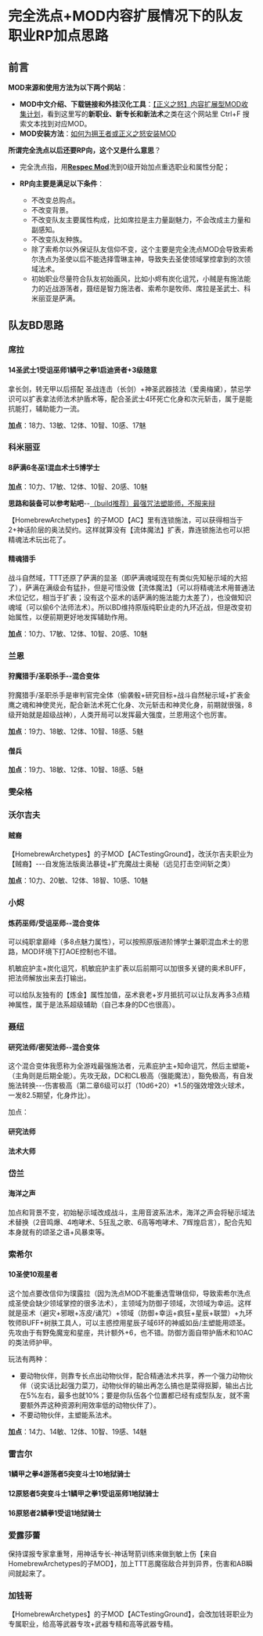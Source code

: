# 完全洗点+MOD内容扩展情况下的队友职业RP加点思路
## 前言

**MOD来源和使用方法为以下两个网站**：

- **MOD中文介绍、下载链接和外挂汉化工具**：[【正义之怒】内容扩展型MOD收集计划](https://github.com/nixgnot/WOTR-CONTENTS-MODS-CN)，看到这里写的**新职业、新专长和新法术**之类在这个网站里 Ctrl+F 搜索文本找到对应MOD。
- **MOD安装方法**：[如何为拥王者或正义之怒安装MOD](https://github.com/1onepower/KM-WotR_Modding_Wiki/blob/main/%E4%B8%AD%E6%96%87%E7%89%88.md)

**所谓完全洗点以后还要RP向，这个又是什么意思**？

- 完全洗点指，用[**Respec Mod**](https://github.com/BarleyFlour/RespecMod)洗到0级开始加点重选职业和属性分配；

- **RP向主要是满足以下条件**：
  - 不改变总购点。
  - 不改变背景。
  - 不改变队友主要属性构成，比如席拉是主力量副魅力，不会改成主力量和副感知。
  - 不改变队友种族。
  - 除了索希尔以外保证队友信仰不变，这个主要是完全洗点MOD会导致索希尔洗点为圣使以后不能选择雪琳主神，导致失去圣使领域掌控拿到的次领域法术。
  - 初始职业尽量符合队友初始画风，比如小烬有炭化诅咒，小贼是有施法能力的近战游荡者，聂纽是智力施法者、索希尔是牧师、席拉是圣武士、科米丽亚是萨满。

## 队友BD思路

### 席拉

#### 14圣武士1受诅巫师1鳞甲之拳1启迪贤者+3级随意

拿长剑，转无甲以后搭配 圣战连击（长剑）+神圣武器技法（爱奥梅黛），禁忌学识可以扩表拿法师法术护盾术等，配合圣武士4环死亡化身和次元斩击，属于是能抗能打，辅助能力一流。

**加点**：18力、13敏、12体、10智、10感、17魅



### 科米丽亚

#### 8萨满6冬巫1混血术士5博学士

**加点**：10力、17敏、12体、10智、20感、10魅

**思路和装备可以参考贴吧**--[（build推荐）最强咒法塑能师，不服来辩](https://tieba.baidu.com/p/8325404298)

【HomebrewArchetypes】的子MOD【AC】里有连锁施法，可以获得相当于2+神话阶层的奥法契约。这样就算没有【流体魔法】扩表，靠连锁施法也可以把精魂法术玩出花了。

#### 精魂猎手

战斗自然域，TTT还原了萨满的显圣（即萨满魂域现在有类似先知秘示域的大招了），萨满在满级会有猛扑，但是可惜没做【流体魔法】（可以将精魂法术用普通法术位记忆，相当于扩表；没有这个巫术的话萨满的施法能力太差了），也没做知识魂域（可以偷6个法师法术）。所以BD维持原版纯职业走的九环近战，但是改变初始属性，以便前期更好地发挥辅助作用。

**加点**：10力、17敏、12体、10智、20感、10魅



### 兰恩

#### 狩魔猎手/圣职杀手--混合变体

狩魔猎手/圣职杀手是审判官完全体（偷袭骰+研究目标+战斗自然秘示域+扩表金鹰之魂和神使灵光，配合新法术死亡化身、次元斩击和神灵化身，前期就很强，8级开始就是超级战神），人类开局可以发挥最大强度，兰恩用这个也厉害。

**加点**：19力、18敏、12体、10智、18感、5魅

#### 僧兵

**加点**：19力、18敏、12体、10智、18感、5魅

### 雯朵格



### 沃尔吉夫

#### 贼裔

【HomebrewArchetypes】的子MOD【ACTestingGround】，改沃尔吉夫职业为【贼裔】---自发施法版奥法暴徒+扩充魔战士奥秘（远见打击空间斩之类）

**加点**：10力、20敏、12体、18智、10感、10魅



### 小烬

#### 炼药巫师/受诅巫师--混合变体

可以纯职拿巅峰（多8点魅力属性），可以按照原版进阶博学士兼职混血术士的思路，MOD环境下打AOE控制也不错。

机敏庇护主+炭化诅咒，机敏庇护主扩表以后前期可以加很多关键的奥术BUFF，把法师解放出来去打输出。

可以给队友独有的【炼金】属性加值，巫术衰老+岁月抵抗可以让队友再多3点精神属性，属于是法系超级辅助（自己本身的DC也很高）。

### 聂纽

#### 研究法师/密契法师--混合变体

这个混合变体我愿称为全游戏最强施法者，元素庇护主+知命诅咒，然后主塑能+（主角则是后期全能）。先攻无敌，DC和CL极高（强能魔法），豁免极高，有自发施法转换---伤害极高（第二章6级可以打（10d6+20）*1.5的强效增效火球术，一发82.5期望，化身炸比）。

加点：

#### 研究法师

#### 法术大师

### 岱兰

#### 海洋之声

加点和背景不变，初始秘示域改成战斗，主用音波系法术，海洋之声会将秘示域法术替换（2音鸣爆、4咆哮术、5狂乱之歌、6高等咆哮术、7辉煌启言），配合先知本身就有的颂圣之语+风暴束等。

### 索希尔

#### 10圣使10观星者

这个加点要改信仰为璞露拉（因为洗点MOD不能重选雪琳信仰，导致索希尔洗点成圣使会缺少领域掌控的很多法术），主领域为防御子领域，次领域为幸运。这样就是巫术（避灾+邪眼+冻皮/诵咒）+领域（防御+幸运+疯狂+星辰+联盟）+九环牧师BUFF+树肤工具人，可以主惑控用星辰子域6环的神威如岳/主塑能用颂圣。先攻由于有野兔魔宠和星座，共计额外+6，也不错。防御方面自带护盾术和10AC的类法师护甲。

玩法有两种：

- 要动物伙伴，则靠专长点出动物伙伴，配合精通法术共享，养一个强力动物伙伴（说实话比起强力菜刀，动物伙伴的输出再怎么搞也是菜得抠脚，输出占比在5%左右，最多也就10%；要是你队伍各个位置都已经有成型队友，就不需要额外弄这种资源利用效率低的动物伙伴了）。
- 不要动物伙伴，主塑能系法术。

**加点**：14力、14敏、12体、10智、19感、14魅

### 雷吉尔

#### 1鳞甲之拳4游荡者5突变斗士10地狱骑士

#### 12原怒者5突变斗士1鳞甲之拳1受诅巫师1地狱骑士

#### 16原怒者2鳞拳1受诅1地狱骑士

### 爱露莎蕾

保持谍报专家拿重弩，用神话专长-神话弩箭训练来做到敏上伤【来自HomebrewArchetypes的子MOD】，加上TTT恶魔宿敌合并到异界，伤害和AB瞬间就起来了。

### 加钱哥

【HomebrewArchetypes】的子MOD【ACTestingGround】，会改加钱哥职业为专属职业，给高等武器专攻+武器专精和高等武器专精。
